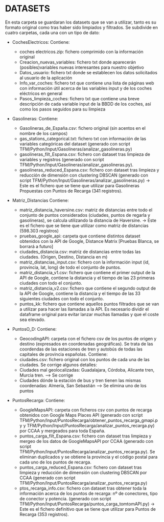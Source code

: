 # DATASETS

En esta carpeta se guardaran los datasets que se van a utilizar, tanto es su formato original como tras haber sido limpiados y filtrados.
Se subdivide en cuatro carpetas, cada una con un tipo de dato:

- CochesElectricos: 
  Contiene:
    - coches electricos.zip: fichero comprimido con la información original
    - Creacion_nuevas_variables: fichero txt donde aparecerán (posibles)variables nuevas interesantes para nuestro objetivo
    - Datos_usuario: fichero txt donde se establecen los datos solicitados al usuario de la aplicación
    - Info_var_coches: fichero txt que contiene una lista de páginas web con información útil acerca de las variables input y de los coches eléctricos en general
    - Pasos_limpieza_coches: fichero txt que contiene una breve descripción de cada variable input de la BBDD de los coches, así como los pasos seguidos para su limpieza


- Gasolineras:
  Contiene:
    - Gasolineras_de_España.csv: fichero original (sin acentos en el nombre de los campos)
    - gas_stations_categorical.txt: fichero txt con información de las variables categóricas del dataset (generado con script TFM/Python/Input/Gasolineras/analizar_gasolineras.py)
    - gasolineras_filt_Espana.csv: fichero con dataset tras limpieza de variables y registros (generado con script TFM/Python/Input/Gasolineras/analizar_gasolineras.py).
    - gasolineras_reduced_Espana.csv: fichero con dataset tras limpieza y reducción de dimensión con clustering DBSCAN (generado con script TFM/Python/Input/Gasolineras/analizar_gasolineras.py) -> Este es el fichero que se tiene que utilizar para Gasolineras Propuestas con Puntos de Recarga (341 registros).


- Matriz_Distancias
  Contiene:
    - matriz_distancia_haversine.csv: matriz de distancias entre todo el conjunto de puntos considerados (ciudades, puntos de regarla y gasolineras), se calcula utilizando la distancia de Haversine.  -> Este es el fichero que se tiene que utilizar como matriz de distancias (598.303 registros)
    - pruebas_google_api: carpeta que contiene distintos dataset obtenidos con la API de Google, Distance Matrix [Pruebas Blanca, se borrará a futuro]
	* ciudades_distancia.csv: matriz de distancias entre todas las ciudades. (Origen, Destino, Distancia en m)
	* matriz_distancias_input.csv: fichero con la información input (id, provincia, lat, long) de todo el conjunto de puntos.
	* matriz_distancia_v1.csv: fichero que contiene el primer output de la API de Google, contiene la distancia y el tiempo de las 23 primeras ciudades con todo el conjunto.
	* matriz_distancia_v2.csv: fichero que contiene el segundo output de la API de Google, contiene la distancia y el tiempo de las 33 siguientes ciudades con todo el conjunto.
	* puntos_kk: fichero que contiene aquellos puntos filtrados que se van a utilizar para hacer las llamadas a la API. Es necesario dividir el dataframe original para evitar lanzar muchas llamadas y que el coste sea elevado.
	

- PuntosO_D:
  Contiene:
    - GeocodingAPI: carpeta con el fichero csv de los puntos de origen y destino (expresados en coordenadas geográficas). Se trata de las coordendas de las estaciones de tren y autobús de todas las capitales de provincia españolas.
    Contiene:
    - ciudades.csv: fichero original con los puntos de cada una de las ciudades. Se corrige algunos detalles:
	* Ciudades mal geolocalizadas: Guadalajara, Córdoba, Alicante tren, Murcia tren. --> Se corrige
	* Ciudades dónde la estación de bus y tren tienen las mismas coordenadas: Almería, San Sebastián --> Se elimina uno de los puntos
	
	
- PuntosRecarga:
  Contiene: 
    - GoogleMapsAPI: carpeta con ficheros csv con puntos de recarga obtenidos con Google Maps Places API (generado con script TFM/Python/Input/PuntosRecarga/obtener_puntos_recarga_gmapi.py y TFM/Python/Input/PuntosRecarga/analizar_puntos_recarga.py) por CCAA y mergeados para toda España. 
    - puntos_carga_filt_Espana.csv: fichero con dataset tras limpieza y mergeo de los datos de GoogleMapsAPI por CCAA (generado con script TFM/Python/Input/PuntosRecarga/analizar_puntos_recarga.py). Se eliminan duplicados y se obtiene la provincia y el código postal para cada uno de los puntos de recarga.
    - puntos_carga_reduced_Espana.csv: fichero con dataset tras limpieza y reducción de dimensión con clustering DBSCAN por CCAA (generado con script TFM/Python/Input/PuntosRecarga/analizar_puntos_recarga.py)
    - ptos_recarga_info.csv: fichero con dataset tras obtener toda la información acerca de los puntos de recarga: nº de conectores, tipo de conector y potencia. (generado con script TFM/Python/Input/PuntosRecarga/puntos_carga_tomtomAPI.py) -> Este es el fichero definitivo que se tiene que utilizar para Puntos de Recarga (353 registros).

